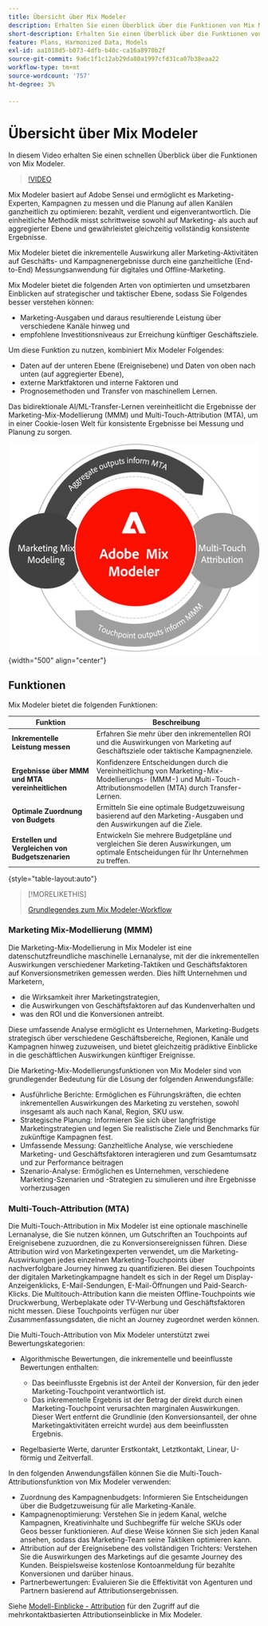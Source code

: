 ```yaml
---
title: Übersicht über Mix Modeler
description: Erhalten Sie einen Überblick über die Funktionen von Mix Modeler.
short-description: Erhalten Sie einen Überblick über die Funktionen von Mix Modeler.
feature: Plans, Harmonized Data, Models
exl-id: aa1018d5-b073-4dfb-b40c-ca16a8970b2f
source-git-commit: 9a6c1f1c12ab29da80a1997cfd31ca07b38eaa22
workflow-type: tm+mt
source-wordcount: '757'
ht-degree: 3%

---
```


# Übersicht über Mix Modeler

In diesem Video erhalten Sie einen schnellen Überblick über die Funktionen von Mix Modeler.

>[!VIDEO](https://video.tv.adobe.com/v/3424872/?learn=on)

Mix Modeler basiert auf Adobe Sensei und ermöglicht es Marketing-Experten, Kampagnen zu messen und die Planung auf allen Kanälen ganzheitlich zu optimieren: bezahlt, verdient und eigenverantwortlich. Die einheitliche Methodik misst schrittweise sowohl auf Marketing- als auch auf aggregierter Ebene und gewährleistet gleichzeitig vollständig konsistente Ergebnisse.

Mix Modeler bietet die inkrementelle Auswirkung aller Marketing-Aktivitäten auf Geschäfts- und Kampagnenergebnisse durch eine ganzheitliche (End-to-End) Messungsanwendung für digitales und Offline-Marketing.

Mix Modeler bietet die folgenden Arten von optimierten und umsetzbaren Einblicken auf strategischer und taktischer Ebene, sodass Sie Folgendes besser verstehen können:

* Marketing-Ausgaben und daraus resultierende Leistung über verschiedene Kanäle hinweg und
* empfohlene Investitionsniveaus zur Erreichung künftiger Geschäftsziele.


Um diese Funktion zu nutzen, kombiniert Mix Modeler Folgendes:

* Daten auf der unteren Ebene (Ereignisebene) und Daten von oben nach unten (auf aggregierter Ebene),
* externe Marktfaktoren und interne Faktoren und
* Prognosemethoden und Transfer von maschinellem Lernen.

Das bidirektionale AI/ML-Transfer-Lernen vereinheitlicht die Ergebnisse der Marketing-Mix-Modellierung (MMM) und Multi-Touch-Attribution (MTA), um in einer Cookie-losen Welt für konsistente Ergebnisse bei Messung und Planung zu sorgen.

![Bidirektionales Übertragungslernen](/help/assets/birdirectional-transfer-learning.png){width="500" align="center"}


## Funktionen

Mix Modeler bietet die folgenden Funktionen:

| Funktion | Beschreibung |
|---|---|
| **Inkrementelle Leistung messen** | Erfahren Sie mehr über den inkrementellen ROI und die Auswirkungen von Marketing auf Geschäftsziele oder taktische Kampagnenziele. |
| **Ergebnisse über MMM und MTA vereinheitlichen** | Konfidenzere Entscheidungen durch die Vereinheitlichung von Marketing-Mix-Modellierungs- (MMM-) und Multi-Touch-Attributionsmodellen (MTA) durch Transfer-Lernen. |
| **Optimale Zuordnung von Budgets** | Ermitteln Sie eine optimale Budgetzuweisung basierend auf den Marketing-Ausgaben und den Auswirkungen auf die Ziele. |
| **Erstellen und Vergleichen von Budgetszenarien** | Entwickeln Sie mehrere Budgetpläne und vergleichen Sie deren Auswirkungen, um optimale Entscheidungen für Ihr Unternehmen zu treffen. |

{style="table-layout:auto"}

>[!MORELIKETHIS]
>
>[Grundlegendes zum Mix Modeler-Workflow](workflow.md)


### Marketing Mix-Modellierung (MMM)

Die Marketing-Mix-Modellierung in Mix Modeler ist eine datenschutzfreundliche maschinelle Lernanalyse, mit der die inkrementellen Auswirkungen verschiedener Marketing-Taktiken und Geschäftsfaktoren auf Konversionsmetriken gemessen werden. Dies hilft Unternehmen und Marketern,

* die Wirksamkeit ihrer Marketingstrategien,
* die Auswirkungen von Geschäftsfaktoren auf das Kundenverhalten und
* was den ROI und die Konversionen antreibt.

Diese umfassende Analyse ermöglicht es Unternehmen, Marketing-Budgets strategisch über verschiedene Geschäftsbereiche, Regionen, Kanäle und Kampagnen hinweg zuzuweisen, und bietet gleichzeitig prädiktive Einblicke in die geschäftlichen Auswirkungen künftiger Ereignisse.

Die Marketing-Mix-Modellierungsfunktionen von Mix Modeler sind von grundlegender Bedeutung für die Lösung der folgenden Anwendungsfälle:

* Ausführliche Berichte: Ermöglichen es Führungskräften, die echten inkrementellen Auswirkungen des Marketing zu verstehen, sowohl insgesamt als auch nach Kanal, Region, SKU usw.
* Strategische Planung: Informieren Sie sich über langfristige Marketingstrategien und legen Sie realistische Ziele und Benchmarks für zukünftige Kampagnen fest.
* Umfassende Messung: Ganzheitliche Analyse, wie verschiedene Marketing- und Geschäftsfaktoren interagieren und zum Gesamtumsatz und zur Performance beitragen
* Szenario-Analyse: Ermöglichen es Unternehmen, verschiedene Marketing-Szenarien und -Strategien zu simulieren und ihre Ergebnisse vorherzusagen


### Multi-Touch-Attribution (MTA)

Die Multi-Touch-Attribution in Mix Modeler ist eine optionale maschinelle Lernanalyse, die Sie nutzen können, um Gutschriften an Touchpoints auf Ereignisebene zuzuordnen, die zu Konversionsereignissen führen. Diese Attribution wird von Marketingexperten verwendet, um die Marketing-Auswirkungen jedes einzelnen Marketing-Touchpoints über nachverfolgbare Journey hinweg zu quantifizieren. Bei diesen Touchpoints der digitalen Marketingkampagne handelt es sich in der Regel um Display-Anzeigenklicks, E-Mail-Sendungen, E-Mail-Öffnungen und Paid-Search-Klicks. Die Multitouch-Attribution kann die meisten Offline-Touchpoints wie Druckwerbung, Werbeplakate oder TV-Werbung und Geschäftsfaktoren nicht messen. Diese Touchpoints verfügen nur über Zusammenfassungsdaten, die nicht an Journey zugeordnet werden können.

Die Multi-Touch-Attribution von Mix Modeler unterstützt zwei Bewertungskategorien:

* Algorithmische Bewertungen, die inkrementelle und beeinflusste Bewertungen enthalten:
   * Das beeinflusste Ergebnis ist der Anteil der Konversion, für den jeder Marketing-Touchpoint verantwortlich ist.
   * Das inkrementelle Ergebnis ist der Betrag der direkt durch einen Marketing-Touchpoint verursachten marginalen Auswirkungen. Dieser Wert entfernt die Grundlinie (den Konversionsanteil, der ohne Marketingaktivitäten erreicht wurde) aus dem beeinflussten Ergebnis.

* Regelbasierte Werte, darunter Erstkontakt, Letztkontakt, Linear, U-förmig und Zeitverfall.

In den folgenden Anwendungsfällen können Sie die Multi-Touch-Attributionsfunktion von Mix Modeler verwenden:

* Zuordnung des Kampagnenbudgets: Informieren Sie Entscheidungen über die Budgetzuweisung für alle Marketing-Kanäle.
* Kampagnenoptimierung: Verstehen Sie in jedem Kanal, welche Kampagnen, Kreativinhalte und Suchbegriffe für welche SKUs oder Geos besser funktionieren. Auf diese Weise können Sie sich jeden Kanal ansehen, sodass das Marketing-Team seine Taktiken optimieren kann.
* Attribution auf der Ereignisebene des vollständigen Trichters: Verstehen Sie die Auswirkungen des Marketings auf die gesamte Journey des Kunden. Beispielsweise kostenlose Kontoanmeldung für bezahlte Konversionen und darüber hinaus.
* Partnerbewertungen: Evaluieren Sie die Effektivität von Agenturen und Partnern basierend auf Attributionsergebnissen.

Siehe [Modell-Einblicke - Attribution](../models/insights.md#attribution) für den Zugriff auf die mehrkontaktbasierten Attributionseinblicke in Mix Modeler.


